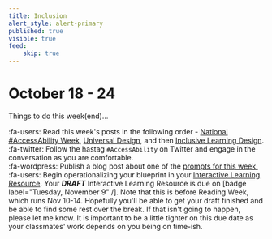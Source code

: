 ```yaml
---
title: Inclusion
alert_style: alert-primary
published: true
visible: true
feed:
    skip: true
---
```


# October 18 - 24
Things to do this week(end)...

:fa-users: Read this week's posts in the following order - [National #AccessAbility Week](https://edtechuvic.ca/edci335/national-accessability-week/), [Universal Design](https://edtechuvic.ca/edci335/universal-design/), and then [Inclusive Learning Design](https://edtechuvic.ca/edci335/inclusive-learning-design/).  
:fa-twitter: Follow the hastag `#AccessAbility` on Twitter and engage in the conversation as you are comfortable.   
:fa-wordpress: Publish a blog post about one of the [prompts for this week.](https://edtechuvic.ca/edci335/prompt-inclusive-design/)     
:fa-users: Begin operationalizing your blueprint in your [Interactive Learning Resource](https://edtechuvic.ca/edci335/interactive-learning-resource/). Your ***DRAFT*** Interactive Learning Resource is due on [badge label="Tuesday, November 9" /]. Note that this is before Reading Week, which runs Nov 10-14. Hopefully you'll be able to get your draft finished and be able to find some rest over the break. If that isn't going to happen, please let me know. It is important to be a little tighter on this due date as your classmates' work depends on you being on time-ish.
